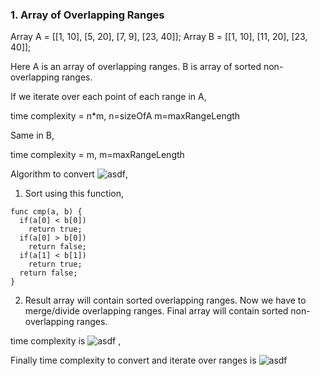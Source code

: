 ### 1. Array of Overlapping Ranges

Array A = [[1, 10], [5, 20], [7, 9], [23, 40]];         Array B = [[1, 10], [11, 20], [23, 40]];

Here A is an array of overlapping ranges. B is array of sorted non-overlapping ranges.

If we iterate over each point of each range in A,

time complexity = n*m,   n=sizeOfA  m=maxRangeLength

Same in B,

time complexity = m,    m=maxRangeLength

Algorithm to convert ![asdf](https://render.githubusercontent.com/render/math?math=A{\rightarrow}B),
1. Sort using this function,
  ```
  func cmp(a, b) {
    if(a[0] < b[0])
      return true;
    if(a[0] > b[0])
      return false;
    if(a[1] < b[1])
      return true;
    return false;
  }
  ```
2. Result array will contain sorted overlapping ranges. Now we have to merge/divide overlapping ranges. Final array will contain sorted non-overlapping ranges.

time complexity is ![asdf](https://render.githubusercontent.com/render/math?math={\mathcal{O}(n\log{}n)}) ,

Finally time complexity to convert and iterate over ranges is ![asdf](https://render.githubusercontent.com/render/math?math={\mathcal{O}(n\log{}n)+m})
